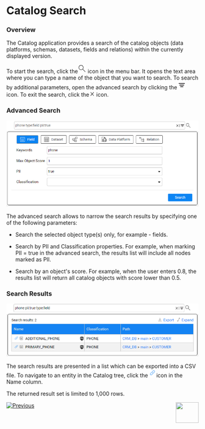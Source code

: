 # Catalog Search

### Overview

The Catalog application provides a search of the catalog objects (data platforms, schemas, datasets, fields and relations) within the currently displayed version. 

To start the search, click the![](images/search.png) icon in the menu bar. It opens the text area where you can type a name of the object that you want to search. To search by additional parameters, open the advanced search by clicking the![](images/advanced.png) icon. To exit the search, click the![](images/close.png) icon.

### Advanced Search

<img src="images/advanced_search.png" style="zoom:75%;" />

The advanced search allows to narrow the search results by specifying one of the following parameters:

* Search the selected object type(s) only, for example - fields. 

* Search by PII and Classification properties. For example, when marking PII = true in the advanced search, the results list will include all nodes marked as PII.

* Search by an object's score. For example, when the user enters 0.8,  the results list will return all catalog objects with score lower than 0.5.

### Search Results

<img src="images/search_results.png" style="zoom:75%;" />

The search results are presented in a list which can be exported into a CSV file. To navigate to an entity in the Catalog tree, click the ![](images/link.png)icon in the Name column.

The returned result set is limited to 1,000 rows. 





[![Previous](/articles/images/Previous.png)](07_manual_overrides.md)[<img align="right" width="60" height="54" src="/articles/images/Next.png">](09_build_artifacts.md) 

